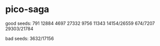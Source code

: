 # pico-saga

good seeds:
791
12884
4697
27332
9756
11343
14154/26559
674/7207
29303/21784

bad seeds:
3632/17156
